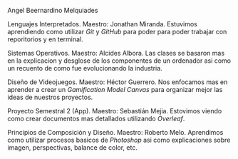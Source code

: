 Angel Beernardino Melquiades

Lenguajes Interpretados.
Maestro: Jonathan Miranda.
Estuvimos aprendiendo como utilizar *Git* y *GitHub* para poder para poder trabajar con reporitorios y en terminal.

Sistemas Operativos.
Maestro: Alcides Albora.
Las clases se basaron mas en la explicacion y desglose de los componentes de un ordenador asi como un recuento de como fue evolucionando la industria.

Diseño de Videojuegos.
Maestro: Héctor Guerrero.
Nos enfocamos mas en aprender a crear un *Gamification Model Canvas* para organizar mejor las ideas de nuestros proyectos.

Proyecto Semestral 2 (App).
Maestro: Sebastián Mejia.
Estovimos viendo como crear documentos mas detallados utilizando *Overleaf*.

Principios de Composición y Diseño.
Maestro: Roberto Melo.
Aprendimos como utilizar procesos basicos de *Photoshop* asi como explicaciones sobre imagen, perspectivas, balance de color, etc.

